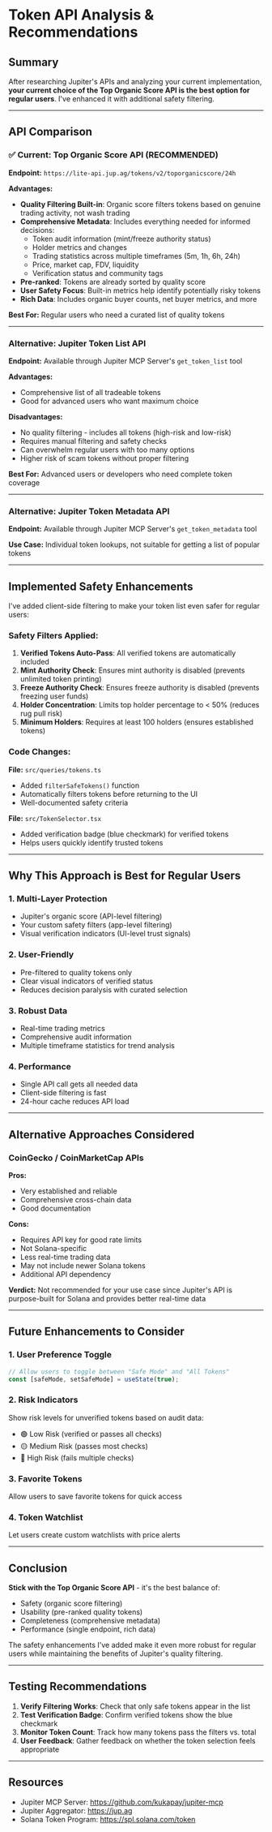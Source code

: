 # Token API Analysis & Recommendations

## Summary

After researching Jupiter's APIs and analyzing your current implementation, **your current choice of the Top Organic Score API is the best option for regular users**. I've enhanced it with additional safety filtering.

---

## API Comparison

### ✅ Current: Top Organic Score API (RECOMMENDED)

**Endpoint:** `https://lite-api.jup.ag/tokens/v2/toporganicscore/24h`

**Advantages:**

- **Quality Filtering Built-in**: Organic score filters tokens based on genuine trading activity, not wash trading
- **Comprehensive Metadata**: Includes everything needed for informed decisions:
  - Token audit information (mint/freeze authority status)
  - Holder metrics and changes
  - Trading statistics across multiple timeframes (5m, 1h, 6h, 24h)
  - Price, market cap, FDV, liquidity
  - Verification status and community tags
- **Pre-ranked**: Tokens are already sorted by quality score
- **User Safety Focus**: Built-in metrics help identify potentially risky tokens
- **Rich Data**: Includes organic buyer counts, net buyer metrics, and more

**Best For:** Regular users who need a curated list of quality tokens

---

### Alternative: Jupiter Token List API

**Endpoint:** Available through Jupiter MCP Server's `get_token_list` tool

**Advantages:**

- Comprehensive list of all tradeable tokens
- Good for advanced users who want maximum choice

**Disadvantages:**

- No quality filtering - includes all tokens (high-risk and low-risk)
- Requires manual filtering and safety checks
- Can overwhelm regular users with too many options
- Higher risk of scam tokens without proper filtering

**Best For:** Advanced users or developers who need complete token coverage

---

### Alternative: Jupiter Token Metadata API

**Endpoint:** Available through Jupiter MCP Server's `get_token_metadata` tool

**Use Case:** Individual token lookups, not suitable for getting a list of popular tokens

---

## Implemented Safety Enhancements

I've added client-side filtering to make your token list even safer for regular users:

### Safety Filters Applied:

1. **Verified Tokens Auto-Pass**: All verified tokens are automatically included
2. **Mint Authority Check**: Ensures mint authority is disabled (prevents unlimited token printing)
3. **Freeze Authority Check**: Ensures freeze authority is disabled (prevents freezing user funds)
4. **Holder Concentration**: Limits top holder percentage to < 50% (reduces rug pull risk)
5. **Minimum Holders**: Requires at least 100 holders (ensures established tokens)

### Code Changes:

**File:** `src/queries/tokens.ts`

- Added `filterSafeTokens()` function
- Automatically filters tokens before returning to the UI
- Well-documented safety criteria

**File:** `src/TokenSelector.tsx`

- Added verification badge (blue checkmark) for verified tokens
- Helps users quickly identify trusted tokens

---

## Why This Approach is Best for Regular Users

### 1. **Multi-Layer Protection**

- Jupiter's organic score (API-level filtering)
- Your custom safety filters (app-level filtering)
- Visual verification indicators (UI-level trust signals)

### 2. **User-Friendly**

- Pre-filtered to quality tokens only
- Clear visual indicators of verified status
- Reduces decision paralysis with curated selection

### 3. **Robust Data**

- Real-time trading metrics
- Comprehensive audit information
- Multiple timeframe statistics for trend analysis

### 4. **Performance**

- Single API call gets all needed data
- Client-side filtering is fast
- 24-hour cache reduces API load

---

## Alternative Approaches Considered

### CoinGecko / CoinMarketCap APIs

**Pros:**

- Very established and reliable
- Comprehensive cross-chain data
- Good documentation

**Cons:**

- Requires API key for good rate limits
- Not Solana-specific
- Less real-time trading data
- May not include newer Solana tokens
- Additional API dependency

**Verdict:** Not recommended for your use case since Jupiter's API is purpose-built for Solana and provides better real-time data

---

## Future Enhancements to Consider

### 1. **User Preference Toggle**

```typescript
// Allow users to toggle between "Safe Mode" and "All Tokens"
const [safeMode, setSafeMode] = useState(true);
```

### 2. **Risk Indicators**

Show risk levels for unverified tokens based on audit data:

- 🟢 Low Risk (verified or passes all checks)
- 🟡 Medium Risk (passes most checks)
- 🔴 High Risk (fails multiple checks)

### 3. **Favorite Tokens**

Allow users to save favorite tokens for quick access

### 4. **Token Watchlist**

Let users create custom watchlists with price alerts

---

## Conclusion

**Stick with the Top Organic Score API** - it's the best balance of:

- Safety (organic score filtering)
- Usability (pre-ranked quality tokens)
- Completeness (comprehensive metadata)
- Performance (single endpoint, rich data)

The safety enhancements I've added make it even more robust for regular users while maintaining the benefits of Jupiter's quality filtering.

---

## Testing Recommendations

1. **Verify Filtering Works**: Check that only safe tokens appear in the list
2. **Test Verification Badge**: Confirm verified tokens show the blue checkmark
3. **Monitor Token Count**: Track how many tokens pass the filters vs. total
4. **User Feedback**: Gather feedback on whether the token selection feels appropriate

---

## Resources

- Jupiter MCP Server: https://github.com/kukapay/jupiter-mcp
- Jupiter Aggregator: https://jup.ag
- Solana Token Program: https://spl.solana.com/token
